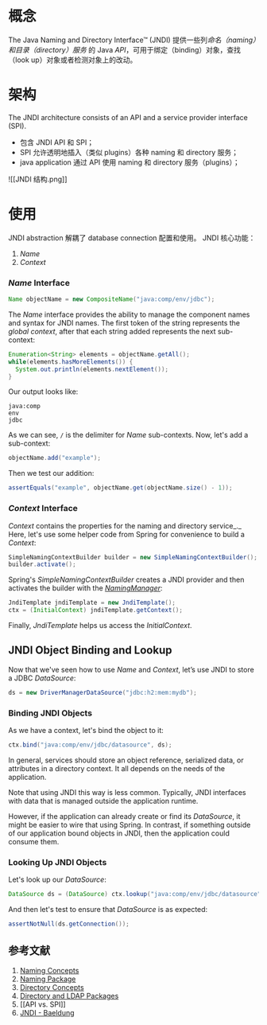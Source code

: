 # 概念
The Java Naming and Directory Interface™ (JNDI)  提供一些列*命名（naming）和目录（directory）服务* 的 Java *API*，可用于绑定（binding）对象，查找（look up）对象或者检测对象上的改动。

# 架构
The JNDI architecture consists of an API and a service provider interface (SPI). 
- 包含 JNDI API 和 SPI；
-  SPI 允许透明地插入（类似 plugins）各种 naming 和 directory 服务；
-  java application 通过 API 使用 naming 和 directory 服务（plugins）；

![[JNDI 结构.png]]

# 使用
JNDI abstraction 解耦了 database connection 配置和使用。
JNDI 核心功能：
1. *Name*
2. *Context*

### _Name_ Interface

```java
Name objectName = new CompositeName("java:comp/env/jdbc");
```

The _Name_ interface provides the ability to manage the component names and syntax for JNDI names. 
The first token of the string represents the *global context*, after that each string added represents the next sub-context:

```java
Enumeration<String> elements = objectName.getAll();
while(elements.hasMoreElements()) {
  System.out.println(elements.nextElement());
}
```

Our output looks like:

```plaintext
java:comp
env
jdbc
```

As we can see, `/` is the delimiter for _Name_ sub-contexts. Now, let's add a sub-context:

```java
objectName.add("example");
```

Then we test our addition:

```java
assertEquals("example", objectName.get(objectName.size() - 1));
```

###  _Context_ Interface

_Context_ contains the properties for the naming and directory service_._ Here, let's use some helper code from Spring for convenience to build a _Context_:

```java
SimpleNamingContextBuilder builder = new SimpleNamingContextBuilder(); 
builder.activate();
```

Spring's _SimpleNamingContextBuilder_ creates a JNDI provider and then activates the builder with the [_NamingManager_](https://docs.oracle.com/en/java/javase/11/docs/api/java.naming/javax/naming/spi/NamingManager.html):

```java
JndiTemplate jndiTemplate = new JndiTemplate();
ctx = (InitialContext) jndiTemplate.getContext();
```

Finally, _JndiTemplate_ helps us access the _InitialContext_.

##  JNDI Object Binding and Lookup

Now that we've seen how to use _Name_ and _Context_, let’s use JNDI to store a JDBC _DataSource_:

```java
ds = new DriverManagerDataSource("jdbc:h2:mem:mydb");
```

### Binding JNDI Objects

As we have a context, let's bind the object to it:

```java
ctx.bind("java:comp/env/jdbc/datasource", ds);
```

In general, services should store an object reference, serialized data, or attributes in a directory context. It all depends on the needs of the application.

Note that using JNDI this way is less common. Typically, JNDI interfaces with data that is managed outside the application runtime.

However, if the application can already create or find its _DataSource_, it might be easier to wire that using Spring. In contrast, if something outside of our application bound objects in JNDI, then the application could consume them.

### Looking Up JNDI Objects

Let's look up our _DataSource_:

```java
DataSource ds = (DataSource) ctx.lookup("java:comp/env/jdbc/datasource");
```

And then let's test to ensure that _DataSource_ is as expected:

```java
assertNotNull(ds.getConnection());
```


## 参考文献
1. [Naming Concepts ](https://docs.oracle.com/javase/tutorial/jndi/concepts/index.html)
2. [Naming Package](https://docs.oracle.com/javase/tutorial/jndi/overview/naming.html)
3. [Directory Concepts](https://docs.oracle.com/javase/tutorial/jndi/concepts/directory.html)
4. [Directory and LDAP Packages](https://docs.oracle.com/javase/tutorial/jndi/overview/dir.html)
5. [[API vs. SPI]]
6. [JNDI - Baeldung](https://www.baeldung.com/jndi)